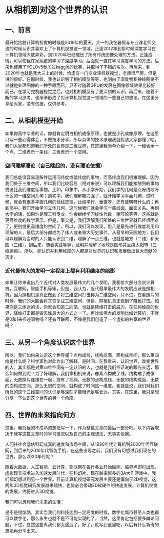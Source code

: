 # 从相机到对这个世界的认识

## 一、前言

最开始接触计算机视觉的时候是2019年的夏天，大一的我在暑假与专业课老师交流的时候认识并喜欢上了计算机视觉这一领域，正逢2012年到那时候深度学习在计算机领域大放异彩，到2020年已经碾压了所有传统图像处理的方法。正逢疫情，可以使我在家系统的学习了深度学习。后面就一直在学习深度学习的方法，后来也使用了YOLOv5参加过kaggle的比赛，并取得了不错的名次。再后来，到2020年也就是我大三上的时候，恰逢有一门专业课机器视觉，老师很严厉，但是讲的很好。在那时候，我也认识到了相机模型等等，也明白了深度卷积神经网络不过就是处理图像的一种手段而已，只不过随着GPU的发展在图像领域效果比较好而已，在学习完机器视觉之后，也对相机模型有了更深刻的认识，再后来，随着不断的学习思考，也渐渐形成了对计算机视觉这一领域的一些自己的想法，在这里分享给大家，没有依据，仅供参考。

## 二、从相机模型开始

如果你高中毕业的话，你就肯定明白相机成像原理，也就是小孔成像原理。在这里只写一些心得体会，不做技术分享，所以具体的技术原理我就假装大家都懂了哈。我们大家都知道我们所处的世界是三维世界，在这里我简单介绍一下，一维表示一个点，二维表示一条线，三维表示一个空间。

### 空间理解理论（自己瞎起的，没有理论依据）

我们总能很容易理解并运用同纬度或低纬度的事物，而高纬度我们很难理解。因为我们处于三维空间，所以我们比较容易（相对来说）可以理解我们能接触到的事物或者比我们维度低事物，比如，印象中，从小学开始，我们学的几何是点呀线段呀什么的一维空间几何；到初中，我们理解能力强了，就开始学习平面几何，这时候，就会有很多平面几何的线线定理，比如平行，垂直呀，还有证明呀什么的；再到高中，我们开始学习立体几何，这时候我们就会学习一些线面，面面关系。再到大学的话，如果你是理工科专业，你会继续学习线性代数，矩阵论等等，这些就是更高维度的数学表示。但是，事实是，我们理解我们所处的三维世界就已经很困难了，更别提更高维度的空间了。所以，我们可以发现，但凡是最先进行维度利用和理解的人，最后大部分都成为了伟人或者重大历史事件。从最早的天圆地方，我们可以理解为当时的人只能认识到二维，理解了一点三维，也就是地方（二维）和天圆（三维），到后来，随着实践等等，证明并理解了地球是圆形并且绕太阳转（三维运动）。所以，能认识并利用维度的人都是对世界的认识和发展做出巨大贡献的天才。

### 近代最伟大的发明一定程度上都有利用维度的缩影

如果让你来说出几个近代对人类发展最伟大的几个发明，我相信大部分会说计算机，互联网，智能手机等等，但是，我认为，近代最早最伟大的发明应该是照相机。因为照相机是真正做到了将三维空间打击称为二维空间，只不过，在看照片的时候，我们的大脑会将其恢复成三维空间，但是，照相机真正做到了降维打击。如果你是三体迷的话，你就会知道二向箔，也就是降维打击的威力。在任何维度的世界，降维打击都是毁灭性最大的方式之一了。再比如伟大的发明比如计算机，不就是0和1来描述事物吗？还有互联网，不像是我们创造了一个虚拟的共享的世界吗？

## 三、从另一个角度认识这个世界

所以，我们如何来认识这个世界呢？点构成线，线构成面，面构成空间，那么第四维是什么呢？科学家也对此作出了解释，是时间。在我看来，认识世界，改变世界的人，其实都是对第四维空间有一定认识的人，也就是我们俗话说的眼光长远，那么如何做到呢？为了好理解，我们拿相机来说，像素点构成了线，线构成了成像面，无数照片连接在一起，就有了视频。无数的点构成线，无数的线构成面，无数的面构成空间，那么无限的空间，就构成了时间这一维度。也就是说，我们对我们所处的这个三维空间的认识足够深刻才能眼光足够长远。其实，在这里，我只是想分享一下认识这个世界的另一个角度。

## 四、世界的未来指向何方

这里，我将我的不成熟的想法写一下，作为整篇文章的最后一部分吧。以下内容取决于我写这篇文章时的学习情况以及自己的主观想法，无事实依据。

人们往往会低估科幻成真的速度和市场空间，从1990年代计算机到2000年代互联网，到后来的2010年代智能手机，在这些出现之前，我们没有幻想过我们现在的世界，那么2020年代呢？

随着大数据、人工智能、云计算、物联网在各行各业开始赋能，临界点即将出现，虚拟现实技术进入加速发展时代。在科幻片、现在越来越多的3A大作游戏中，我们都幻想过到另一个世界。目前计算机视觉研究发展主要还是偏向于2D视觉，这两年3D视觉研究发展越来越快，也势必会带动3D软硬件的快速发展。计算机视觉的发展，终将进入3D视觉。

我们可以想想我们未来的生活：



是不是很炫酷，其实当我们的科技达到一定高度的时候，数字化城市甚至人类也都可以数字化，那么永生也就不是不可能实现的了。当然，这里肯定包括很多舆论问题，不过，显然这些离我们都太遥远了。好了，就写到这里吧，以后有什么新奇的想法再分享出来。





